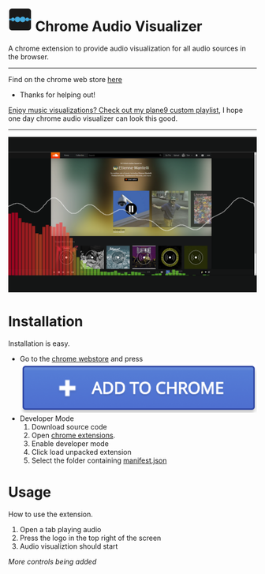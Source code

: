 
# ![logo](/icon48.png) Chrome Audio Visualizer

A chrome extension to provide audio visualization for all audio sources in the browser.

---

Find on the chrome web store [here](https://goo.gl/Xx4vje)

- Thanks for helping out!

[Enjoy music visualizations? Check out my plane9 custom playlist](https://gist.github.com/Douile/640bc92c624090ea0f7758a021bfbd71), I hope one day chrome audio visualizer can look this good.

---

![screenshot](/GIT/audioVisScreen2.png)

# Installation

Installation is easy.
* Go to the [chrome webstore](https://chrome.google.com/webstore/detail/caajjjkijcgmagpdjgadkodpgnmajcej) and press ![Add to Chrome](/GIT/addToChrome.PNG)
* Developer Mode
  1. Download source code 
  2. Open [chrome extensions](chrome://extensions).
  3. Enable developer mode
  4. Click load unpacked extension
  5. Select the folder containing [manifest.json](/manifest.json)
  
# Usage
How to use the extension.
1. Open a tab playing audio
2. Press the logo in the top right of the screen
3. Audio visualiztion should start

*More controls being added*


